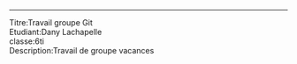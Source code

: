 ***************************
Titre:Travail groupe Git<br>
Etudiant:Dany Lachapelle<br>
classe:6ti<br>
Description:Travail de groupe vacances<br>
          